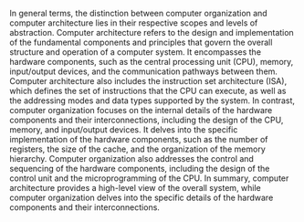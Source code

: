 In general terms, the distinction between computer organization and computer architecture lies in their respective scopes and levels of abstraction. Computer architecture refers to the design and implementation of the fundamental components and principles that govern the overall structure and operation of a computer system. It encompasses the hardware components, such as the central processing unit (CPU), memory, input/output devices, and the communication pathways between them. Computer architecture also includes the instruction set architecture (ISA), which defines the set of instructions that the CPU can execute, as well as the addressing modes and data types supported by the system. In contrast, computer organization focuses on the internal details of the hardware components and their interconnections, including the design of the CPU, memory, and input/output devices. It delves into the specific implementation of the hardware components, such as the number of registers, the size of the cache, and the organization of the memory hierarchy. Computer organization also addresses the control and sequencing of the hardware components, including the design of the control unit and the microprogramming of the CPU. In summary, computer architecture provides a high-level view of the overall system, while computer organization delves into the specific details of the hardware components and their interconnections.
